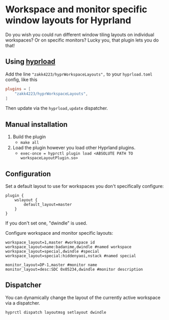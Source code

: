 # Workspace and monitor specific window layouts for Hyprland 


Do you wish you could run different window tiling layouts on individual workspaces? Or on specific monitors? Lucky you, that plugin lets you do that!

## Using [hyprload](https://github.com/Duckonaut/hyprload)
Add the line `"zakk4223/hyprWorkspaceLayouts",` to your `hyprload.toml` config, like this

```toml
plugins = [
    "zakk4223/hyprWorkspaceLayouts",
]
```

Then update via the `hyprload,update` dispatcher.

## Manual installation

1. Build the plugin 
    - `make all`
2. Load the plugin however you load other Hyprland plugins.
    - `exec-once = hyprctl plugin load <ABSOLUTE PATH TO workspaceLayoutPlugin.so>`

## Configuration 

Set a default layout to use for workspaces you don't specifically configure:
```
plugin {
    wslayout {
        default_layout=master
    }
}
```
If you don't set one, "dwindle" is used.


Configure workspace and monitor specific layouts:

```
workspace_layout=1,master #workspace id
workspace_layout=name:badanime,dwindle #named workspace
workspace_layout=special,dwindle #special
workspace_layout=special:hiddenyaoi,nstack #named special
```

```
monitor_layout=DP-1,master #monitor name
monitor_layout=desc:SDC 0x05234,dwindle #monitor description
```

## Dispatcher
You can dynamically change the layout of the currently active workspace
via a dispatcher.

```
hyprctl dispatch layoutmsg setlayout dwindle
```

